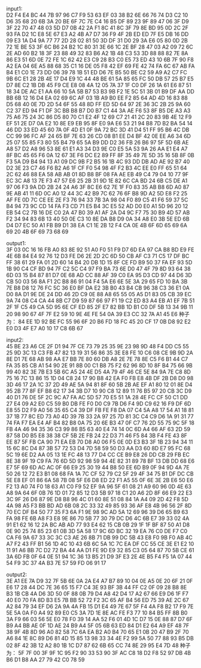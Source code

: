 input1:<br>
D2 F4 E4 BC 44 7B 97 96 C7 F9 53 63 EF 03 38 B2
6E 66 76 74 D3 C2 10 D6 35 68 20 6B 3A 20 BE 6F 7C 7E C4 16 B5 DF 89 23 9F 89 47 06 3F D9 3F 22 70 47 48 03 5D D7 0B 42 2A F1 8C 41 8C 3F 79 8E BD 95 0D 2C 2F 93 FA D2 1C E8 5E 67 E3 A2 4B A7 D7 36 F9 4F 2B ED ED 7F E5 DB 16 DD 09 E3 1A D4 9A 77 77 2D 28 02 81 50 3D DF 31 D0 29 3A E6 05 80 0D 2B 72 1E BE 53 3F 6C B6 24 B2 1C 80 31 3E 66 1C 2E BF 28 47 03 A2 09 72 6C 2E AD 60 B2 18 3F 23 88 49 32 83 B6 A2 1B 48 C3 53 3D 88 88 82 7E 8A 86 E3 51 6D 0E 72 FE 1C 62 42 E3 C9 28 B3 C0 E5 73 ED 43 10 6B 7F 90 F8 A2 EA 04 6E A5 88 68 35 C1 16 DE 05 F8 42 EF 69 FE 42 74 FA 6C 67 AB FA B4 E1 C0 1E 73 DD 06 39 78 1B 51 ED D6 7E B5 50 BE C2 59 A9 A2 C7 FC 9B 6C E1 28 2B 4E 17 D4 E9 1C 44 48 BE 61 5A 85 65 FC 50 DB 57 25 B7 E5 D7 8E C2 1B DB 45 F9 CE E8 08 4A 12 05 7A 37
1F C0 DF 26 1A 61 E6 87 51 18 34 DE AC E1 AA 66 10 5A 5B B7 53 B3 9B F2 1E 5C 51 3B 01 B9 DF AA DD BB 6B 12 16 D4 EA 02 69 6C AF 03 1B A9 B0 EE F2 85 64 AD 4D 16 83 88 D5 68 40 0E 7D 2D 54 6F 55 48 8D FF ED 5D 64 97 2E 36 3C 2B 25 9A 60 C2 37 ED 94 F1 DF 3C BB B8 B7 D0 B7 C1 44 3A AE F6 53 8F B5 DE A3 A3 75 A6 75 24 3C 86 D5 80 70 C1 E2 4F 12 69 C7 21 41 2C 20 83 9B 4E 12 F9 EF 51 2E D7 0A E2 10 8E E9 EB 95 8F E0 9A E6 53 21 94 B8 7D B2 BA 54 14 46 DD 33 ED 45 60 7A 0F 4D E1 0F 9A 72 BC 3D 41 D4 51 FF 95 B6 4C DB CC 99 96 FC AF 24 65 BF 7E 63 26 CD 08 B1 EE D4 BF 42 0E EE A6 34 6D 25 07 55 85 F3 80 55 B4 79 65 5A B9 DD D2 36 FB 26 B6 97 5F 5D 6B AE A8 57 D2 A8 96 53 8E 61 E1 A3 34 D3 9E C0 E5 5A 53 9A 26 AA E1 E4 A7 8F BC 45 65 F6 0A 12 67 3E F6 DC E2 89 FF
8F 35 49 7E 5D 35 16 5B 8F 0B F3 5A D9 B4 94 13 A1 09 DC 9B F2 B5 16 1B 4C 93 DD DB AD AE 92 B7 40 D2 3E 23 C7 46 F6 B2 A6 1F CF F0 54 98 4F F2 B3 4C EE E0 FF 65 51 64 2C 62 46 88 EA 58 AB AB 01 8D B8 BF 08 FA AE EB 49 C4 79 04 10 77 9F EC 3C A8 13 7E F3 47 57 E6 25 2B 31 9D 1E 82 6C CA BD 24 6B C5 DE A1 97 06 F3 9A DD 2B 24 24 A6 3F 8C E6 62 7E 1F F0 83 35 AB B8 6D A0 87 9E AB 41 11 6D 0C A0 12 44 3C 42 B9 7C 62 76 6F B8 9D A2 5D E8 F2 25 AF FE 0D 7C CE EE 2E F3 76 94 33 7B 3A 98 04 F0 89 C5 41 F6 59 37 5C B4 94 73 9C CD 14 FA F3 CD 71 E5 B4 3C E5 52 AD D0 E0 A1 5D 96 20 12 EB 54 C2 7B 16 DE C0 2A 47 B0 39 A1 AF 2A D4 9C F7 75 30 B9 4D 57 AB F2 34 94 83 6B 13 40 50 0E C3 10 8E DA B8 D9 0A 34 A8 E0 3B 5E ED 6B D4 D7 EC 50 A1 FB B9 D1 38 EA C1 1E 2B 12 F4 CA
0E
4B 6F 6D 65 69 6A 69 20 4B 6F 69 73 68 69

output1:<br>
3F 03 0C 16 16 FB A0 83 8E 92 51 A0 F0 51 F9 D7 6D EA 97 CA B8 BD E9 FE 4E 6B 84 E4 92 76 12 D3 FE D6 2E 2D 2C 6D 50 CB AF C3 71 C5 17 DF BC FF 38 61 29 FA 01 2D 60 14 B4 20 DB 1D 15 8F CE FD B9 50 37 FA EF 93 5D 1B 90 C4 CF BD 94 7F C2 5C C4 97 F9 BA 73 6E D0 47 4F 79 8D 93 64 38 6D 03 15 B4 87 81 D7 0E 68 AD CC 88 AF 39 C0 EA 95 D3 CD 97 44 D6 3D CB 50 03 56 8A F1 2C B8 86 91 04 F4 5A E6 6E 5E 3A 29 65 FD 10 BA 3B 7E B8 D8 12 76 FC 5C 36 E0 BF DA E2 3B B0 43 B4 CB 96 38 C3 36 E1 0A D0 8A D1 9E DE 24 DD 46 2D C9 0E 88 A8 65 55 05 A5 D1 83 05 CB 39 EC 9A 74 08 C4 CA 44 8B C7 D9 59 87 66 97 F1 19 C2 ED 83 A4 EB A1 EF 7B 51 2F 1F C5 49 CA 5D 95 6E CF ED 85 2F E7 82 BB 1D B1 C0 DF 5B 13 34 9B 11 20 98 90 67 4F 7F E2 59 10 9E 4E FE 54 0A 39 E3 CC 32 7A A1 45 E6
种子为：
84 EE 1D 92 BE FC 55 96 6F 20 B6 FD 18 FC 45 20 CF 17 0B D8 92 E2 E0 D3 4F E7 A0 10 17 C8 6B 67

input2:<br>
45 BE 23 A6 CE 2F D1 94 7F CE 73 79 25 35 9E 23
98 9D 48 F4 DD C5 55 25 9D 3C 13 C3 FB 47 82 13 19 31 56 86 35 3E E8 FE 10 C6 08 CE 9B 9D 2A 8E D1 7E 68 AB 98 AA E7 BB 7E 80 60 DB A8 2E 7E 78 8E C5 F6 B1 44 C7 FA 35 85 CB A1 54 90 2E 91 8B 00 C1 B8 75 F2 62 96 8D 10 8F B4 75 66 9B 99 40 82 3E 7B E3 5B 6C A5 24 4E D5 4A 79 4F 46 CE 5E 84 9A 7E C8 8D 75 16 7C 13 86 15 1D 04 C8 24 17 90 B8 42 EA F0 FB E8 4B DF 2B D8 D0 98 3D 46 17 2A 1C 37 2D 49 AE 5A 94 81 8F 60 5B 2B AE EF A1 80 12 01 8E D4 95 2B 77 8F EF B8 62 17 34 3B D7 10 90 C8 12 89 11 76 B5 97 20 CB 3C D9 40 D1 76 DE 5F 2C 9C A7 FA AC 5D 57 70 E5 51 1A 28 4E FC CF 50 C1 DD 27 E4 09 A2 E0 C5 59 B0 DB FE F0 D0 C9 7B D6 F4 9D C9 62 16 F9 DF 6D E8 55 D2 F9 A0 56 35 65 C4 39 DF FB FE F8 DA 07 C4 5A A8 17 54 A1 18 81 37 1B 77 8C ED 73 A0 4D 39 7B 33 2A 97
25 7D 81 3C C4 C9 D6 1A 91 31 77 74 FA F7 EA E4 AF B4 82 B8 0A 75 20 6E B3 47 0F C7 76 2D 55 75 9C 5F 18 FB 4A 46 94 35 36 C3 99 86 B5 63 40 E4 74 14 0C 6D A4 66 AF 63 2D 59 87 58 D0 B5 E8 38 38 CF 5B 2E FB 24 22 D3 71 46 F5 84 3B F4 FE 43 8F EE 87 5F FB CA 90 71 EA EB 70 D8 A0 06 F5 0E 0D E3 B3 3F 1B 23 94 34 11 15 6C 8C D4 87 3B 57 72 53 D4 7D 58 59 50 D3 AA D3 60 8D E7 95 FC 68 5C 19 6E D2 AA 05 13 1E FC 48 13 77 D4 CC CE B9 E8 26 DD CB 29 FB EC 8E 38 9F 19 C9 FA 76 6D 5D 92 98 59 94 4E 82 31 89 78 BF 13 DB DD 68 E6 E7 5F 69 6D AC AC 0F 66 E9 25 30 19 44 B8 50 EE 6D B9 0F 94 9D 4A 7E 50 26 12 72 E3 B1 08 68 FA 1A 7C CF 52 79 C2 5F 29 4F 34 75 B1 DF DC CB 5E E8 EF 01 86 6A 58 7B 08 5F E6 D8 ED 22 F1 A5 55 0F 6E 3E 2B E6 50 E6 F2 13 A0 74 F0 18 63 A1 C0 F9
52 EF 9A 96 5F 61 08 21 A9 60 96 0D 4E 63 A8 9A 64 6F 0B 76 1D 01 72 85 12 D3 5B 97 18 C1 20 A6 2D 8F 66 E9 22 E3 3C 9F 26 D6 87 9E D8 B8 96 4C 01 60 8E 51 08 84 1A A4 09 2D 42 F8 5D 4A 98 A5 F3 BB BD AD 6B 08 2C 33 32 49 85 93 36 AF E8 4B 96 56 2F 8D 70 EC DF B4 50 77 35 F3 6A F1 9E 98 9C AD 5A 12 69 96 39 D6 65 B9 63 FA 98 FE 6B A8 F3 E8 9E 86 70 5B 77 30 79 DC D6 4C 6B E7 39 33 02 4A 91 E1 62 16 12 2A BC AB AD 77 93 E4 62 15 CB 0B 29 1F 1F BF 87 50 A1 D8 0E 90 25 74 85 23 61 0B 3D 5A 58 17 9C 6D BC 32 19 EA 76 C0 DE F7 C0 CA F6 9A 67 33 3C 3C C3 AE 26 8B 71 DB 99 DC 5B 43 E8 F0 9B F0 AB 4C A7 F2 43 FF B1 56 1D 4C 10 43 6B 6C 5A 1C 7C EA DF CC 55 CE 3E E1 E2 10 11 91 A6 BB 7C D2 72 BA 44 AA D1 FE 9D E9 32 85 C3 05 64 87 70 5B CE 61 3A 6D FB 0F 64 0E 51 94
1C
36 13 B5 21 D9 3F E3 2E 4E B5 F4 F5 1A 07 44 54 F9 3C 37 4A B3 7E 57 59 FD 06 91 17

output2:<br>
3E A1 EE 7A D9 32 7F 5B 6E 0A 2A E4 A7 B7 89 10 04 0E A5 0E 20 6F 21 0F E6 17 28 44 DC 7E 36 65 15 F7 C4 3E 93 BF 3B 44 FF C2 0F 09 28 B8 8E B3 1B CB 4A D6 3D 50 0F 88 0B 79 D4 A8 42 D4 17 A2 67 66 E9 D6 1F F7 40 E0 70 FA 8D B3 E5 7B BB 52 72 F2 3C 65 AF B4 56 ED 75 39 AE 2C 67 A2 84 79 34 EF D6 2A 9A 4A FB 15 D1 E4 49 7E 67 5F F4 4A F8 B2 17 F9 7E 5E 5A 0A F0 A4 92 89 E0 C5 3A 7D 1E 8E AC FE F3 77 10 84 B5 FF 8B B0 3A F9 66 03 56 5E E0 78 F0 39 14 AA 52 F6 01 4D 1C D7 15 0E 88 87 D7 6F B9 A4 BB AE 0F 1D AE 24 B9 A4 5F 05 6B 63 ED 84 D1 E2 64 A9 EF 48 7F 38 9F 4B 8D 96 A0 82 58 7C 6A EA B2 A0 B4 70 65 E1 0B 20 47 B9 2F 70 A6 84 1E 8C 89 D6 81 4D 15 85 13 98 33 34 4E F2 99 5A 50 77 88 93 B5 DB 02 8F 42 3B 12 A2 80 1B 1C D7 87 62 6B 65 CC 74 8E 29 95 E4 7D 48
种子为：
5F 7F 00 3F 9F 1C 95 F2 90 33 53 90 3F AC C8 18 D2 F8 52 97 DB 4B B6 D1 B8 AA 27 79 42 C0 78 59
